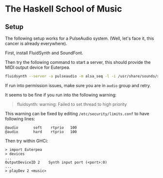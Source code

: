 # The Haskell School of Music

## Setup

The following setup works for a PulseAudio system.
(Well, let's face it, this cancer is already everywhere).

First, install FluidSynth and SoundFont.

Then try the following command to start a server,
this should provide the MIDI output device for Euterpea.

```bash
fluidsynth --server -a pulseaudio -m alsa_seq -l -i /usr/share/sounds/sf2/FluidR3_GM.sf2
```

If run into permission issues, make sure you are in `audio` group and retry.

It seems to be fine if you run into the following warning:

> fluidsynth: warning: Failed to set thread to high priority

This warning can be fixed by editing `/etc/security/limits.conf` to have following lines:

```
@audio       soft    rtprio   100
@audio       hard    rtprio   100
```

Then try within GHCi:

```
> import Euterpea
> devices
...
OutputDeviceID 2	Synth input port (<port>:0)
...
> playDev 2 <music>
```
